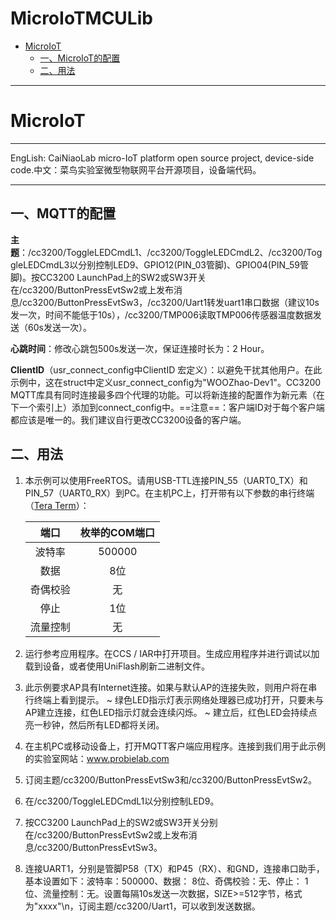 # MicroIoTMCULib

- [MicroIoT](#microiot)
  * [一、MicroIoT的配置](#--microiot---)
  * [二、用法](#----)



------

# MicroIoT

------

EngLish: CaiNiaoLab micro-IoT platform open source project, device-side code.中文：菜鸟实验室微型物联网平台开源项目，设备端代码。

------



## 一、MQTT的配置

**主题**：/cc3200/ToggleLEDCmdL1、/cc3200/ToggleLEDCmdL2、/cc3200/ToggleLEDCmdL3以分别控制LED9、GPIO12(PIN_03管脚)、GPIO04(PIN_59管脚)。按CC3200 LaunchPad上的SW2或SW3开关在/cc3200/ButtonPressEvtSw2或上发布消息/cc3200/ButtonPressEvtSw3，/cc3200/Uart1转发uart1串口数据（建议10s发一次，时间不能低于10s），/cc3200/TMP006读取TMP006传感器温度数据发送（60s发送一次）。

**心跳时间**：修改心跳包500s发送一次，保证连接时长为：2 Hour。

**ClientID**（usr_connect_config中ClientID 宏定义）：以避免干扰其他用户。在此示例中，这在struct中定义usr_connect_config为"WOOZhao-Dev1"。CC3200 MQTT库具有同时连接最多四个代理的功能。可以将新连接的配置作为新元素（在下一个索引上）添加到connect_config中。==注意==：客户端ID对于每个客户端都应该是唯一的。我们建议自行更改CC3200设备的客户端。

## 二、用法

1. 本示例可以使用FreeRTOS。请用USB-TTL连接PIN_55（UART0_TX）和PIN_57（UART0_RX）到PC。在主机PC上，打开带有以下参数的串行终端（[Tera Term](https://ttssh2.osdn.jp/index.html.en)）：
   	 

   |   端口   | 枚举的COM端口 |
   | :------: | :-----------: |
   |  波特率  |    500000     |
   |   数据   |      8位      |
   | 奇偶校验 |      无       |
   |   停止   |      1位      |
   | 流量控制 |      无       |

    

2. 运行参考应用程序。在CCS / IAR中打开项目。生成应用程序并进行调试以加载到设备，或者使用UniFlash刷新二进制文件。

3. 此示例要求AP具有Internet连接。如果与默认AP的连接失败，则用户将在串行终端上看到提示。
   ~ 绿色LED指示灯表示网络处理器已成功打开，只要未与AP建立连接，红色LED指示灯就会连续闪烁。
   ~ 建立后，红色LED会持续点亮一秒钟，然后所有LED都将关闭。

4. 在主机PC或移动设备上，打开MQTT客户端应用程序。连接到我们用于此示例的实验室网站：www.probielab.com

5. 订阅主题/cc3200/ButtonPressEvtSw3和/cc3200/ButtonPressEvtSw2。

6. 在/cc3200/ToggleLEDCmdL1以分别控制LED9。

7. 按CC3200 LaunchPad上的SW2或SW3开关分别在/cc3200/ButtonPressEvtSw2或上发布消息/cc3200/ButtonPressEvtSw3。

8. 连接UART1，分别是管脚P58（TX）和P45（RX）、和GND，连接串口助手，基本设置如下：波特率：500000、数据： 8位、奇偶校验：无、停止： 1位、流量控制：无。设置每隔10s发送一次数据，SIZE>=512字节，格式为"xxxx"\n，订阅主题/cc3200/Uart1，可以收到发送数据。
